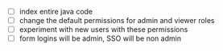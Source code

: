 - [ ] index entire java code
- [ ] change the default permissions for admin and viewer roles
- [ ] experiment with new users with these permissions
- [ ] form logins will be admin, SSO will be non admin